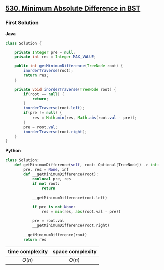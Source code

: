 ## [530. Minimum Absolute Difference in BST](https://leetcode.cn/problems/minimum-absolute-difference-in-bst/)


### First Solution
**Java**
```java
class Solution {

    private Integer pre = null;
    private int res = Integer.MAX_VALUE;

    public int getMinimumDifference(TreeNode root) {
        inorderTraverse(root);
        return res;
    }

    private void inorderTraverse(TreeNode root) {
        if(root == null) {
            return;
        }
        inorderTraverse(root.left);
        if(pre != null) {
            res = Math.min(res, Math.abs(root.val - pre));
        } 
        pre = root.val;
        inorderTraverse(root.right);
    }
}
```
**Python**
```python
class Solution:
    def getMinimumDifference(self, root: Optional[TreeNode]) -> int:
        pre, res = None, inf
        def __getMinimumDifference(root):
            nonlocal pre, res
            if not root:
                return
                
            __getMinimumDifference(root.left)

            if pre is not None:
                res = min(res, abs(root.val - pre))

            pre = root.val
            __getMinimumDifference(root.right)

        __getMinimumDifference(root)
        return res
```

|time complexity|space complexity|
|:-:|:-:|
|$O(n)$|$O(n)$|